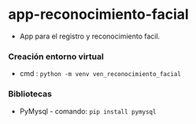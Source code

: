 # app-reconocimiento-facial
- App para el registro y reconocimiento facil.

### Creación entorno virtual
* cmd : `python -m venv ven_reconocimiento_facial` 

### Bibliotecas
* PyMysql - comando: `pip install pymysql`